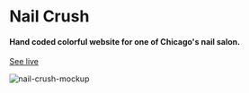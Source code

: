 # Nail Crush

#### Hand coded colorful website for one of Chicago's nail salon.
[See live ](http://www.nailcrushchicago.com)

![nail-crush-mockup](https://cloud.githubusercontent.com/assets/19750215/19605564/9b5710f2-9780-11e6-8abf-c0c93bc1d126.jpg)
